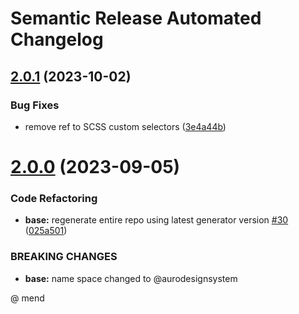 # Semantic Release Automated Changelog

## [2.0.1](https://github.com/AlaskaAirlines/auro-carousel/compare/v2.0.0...v2.0.1) (2023-10-02)


### Bug Fixes

* remove ref to SCSS custom selectors ([3e4a44b](https://github.com/AlaskaAirlines/auro-carousel/commit/3e4a44b47dbec9731816833c37e394953e83b7bc))

# [2.0.0](https://github.com/AlaskaAirlines/auro-carousel/compare/v1.4.0...v2.0.0) (2023-09-05)


### Code Refactoring

* **base:** regenerate entire repo using latest generator version [#30](https://github.com/AlaskaAirlines/auro-carousel/issues/30) ([025a501](https://github.com/AlaskaAirlines/auro-carousel/commit/025a5017b33d69dde421dbcd33e74b42f29be552))


### BREAKING CHANGES

* **base:** name space changed to @aurodesignsystem

@ mend
